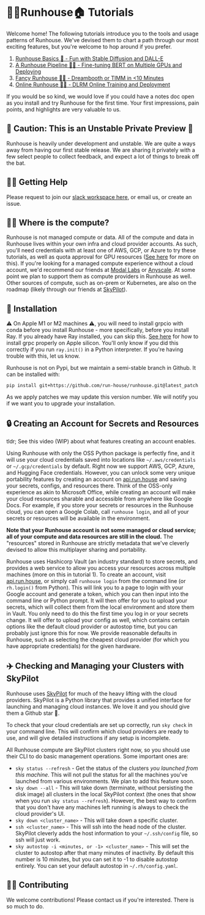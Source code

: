 # 🏃‍♀️Runhouse🏠 Tutorials

Welcome home! The following tutorials introduce you to 
the tools and usage patterns of Runhouse. We've devised them
to chart a path through our most exciting features, but you're 
welcome to hop around if you prefer.

1. [Runhouse Basics 🐣 - Fun with Stable Diffusion and DALL-E](./01_Stable_Diffusion/README.md)
1. [A Runhouse Pipeline 👩‍🔧 - Fine-tuning BERT on Multiple GPUs and Deploying](./02_BERT_fine_tuning/README.md)
1. [Fancy Runhouse 🧑‍🎨 - Dreambooth or TIMM in <10 Minutes](./03_Existing_code/README.md)
1. [Online Runhouse 👩‍💻 - DLRM Online Training and Deployment](./04_Online_learning/README.md)

If you would be so kind, we would love if you could have a notes doc open
as you install and try Runhouse for the first time. Your first impressions, 
pain points, and highlights are very valuable to us.

## 🚨 Caution: This is an Unstable Private Preview 🚨

Runhouse is heavily under development and unstable. We are quite 
a ways away from having our first stable release. We are sharing
it privately with a few select people to collect feedback, and
expect a lot of things to break off the bat.

## 🙋‍♂️ Getting Help

Please request to join our 
[slack workspace here](https://join.slack.com/t/runhouse/shared_invite/zt-1j7pwsok1-vQy0Gesh55A2fPyyEVq8nQ), 
or email us, or create an issue.

## 🕵️‍♀️ Where is the compute?

Runhouse is not managed compute or data. All of the compute and data in Runhouse
lives within your own infra and cloud provider accounts. As such, you'll need 
credentials with at least one of AWS, GCP, or Azure to try these tutorials,
as well as quota approval for GPU resources 
([See here](https://skypilot.readthedocs.io/en/latest/reference/quota.html) 
for more on this). If you're looking for a managed compute 
experience without a cloud account, we'd recommend our friends at 
[Modal Labs](https://modal.com/) or [Anyscale](https://anyscale.com/). At some point
we plan to support them as compute providers in Runhouse as well. Other sources of compute,
such as on-prem or Kubernetes, are also on the roadmap (likely through our friends at 
[SkyPilot](https://skypilot.readthedocs.io/)).

## 🔌 Installation

⚠️ On Apple M1 or M2 machines ⚠️, you will need to install grpcio with conda
before you install Runhouse - more specifically, before you install Ray. 
If you already have Ray installed, you can skip this.
[See here](https://docs.ray.io/en/master/ray-overview/installation.html#m1-mac-apple-silicon-support) 
for how to install grpc properly on Apple silicon. You'll only know if you did
this correctly if you run `ray.init()` in a Python interpreter. If you're 
having trouble with this, let us know.

Runhouse is not on Pypi, but we maintain a semi-stable branch in
Github. It can be installed with: 

`pip install git+https://github.com/run-house/runhouse.git@latest_patch`

As we apply patches we may update this version number. We will
notify you if we want you to upgrade your installation.

## 🔒 Creating an Account for Secrets and Resources

tldr; See this video (WIP) about what features creating an account enables.

Using Runhouse with only the OSS Python package is perfectly fine, and it
will use your cloud credentials saved into locations like `~/.aws/credentials`
or `~/.gcp/credentials` by default. Right now we support AWS, GCP, Azure, and
Hugging Face credentials. However, you can unlock some very unique portability 
features by creating an account on [api.run.house](https://api.run.house) and 
saving your secrets, configs, and resources there. Think of the OSS-only 
experience as akin to Microsoft Office, while creating an account will
make your cloud resources sharable and accessible from anywhere like Google Docs. 
For example, if you store your secrets or resources in the Runhouse cloud, you can open a Google Colab, call 
`runhouse login`, and all of your secrets or resources will be available in 
the environment. 

**Note that your Runhouse account is not some managed or cloud
service; all of your compute and data resources are still in the cloud.** The
"resources" stored in Runhouse are strictly metadata that we've cleverly devised to 
allow this multiplayer sharing and portability.

Runhouse uses Hashicorp Vault (an industry standard) to store secrets, 
and provides a web service to allow you access your resources across 
multiple machines (more on this in tutorial 1). To create an account, 
visit [api.run.house](https://api.run.house),
or simply call `runhouse login` from the command line (or 
`rh.login()` from Python). This will link you to a page to 
login with your Google account and generate a token, which you can then
input into the command line or Python prompt. It will then offer for you
to upload your secrets, which will collect them from the local 
environment and store them in Vault. You only need to do this the first time
you log in or your secrets change. It will offer to upload your config as well,
which contains certain options like the default cloud provider or autostop 
time, but you can probably just ignore this for now. We provide reasonable 
defaults in Runhouse, such as selecting the cheapest cloud provider (for which
you have appropriate credentials) for the given hardware.

## ✈️ Checking and Managing your Clusters with SkyPilot

Runhouse uses [SkyPilot](https://skypilot.readthedocs.io/en/latest/) for 
much of the heavy lifting with the cloud providers. SkyPilot is a Python
library that provides a unified interface for launching and managing
cloud instances. We love it and you should give them a Github star 🤗.

To check that your cloud credentials are set up correctly, run `sky check`
in your command line. This will confirm which cloud providers are ready to
use, and will give detailed instructions if any setup is incomplete.

All Runhouse compute are SkyPilot clusters right now, so you should use 
their CLI to do basic management operations. Some important ones are:
* `sky status --refresh` - Get the status of the clusters *you launched from
this machine*. This will not pull the status for all the machines you've 
launched from various environments. We plan to add this feature soon.
* `sky down --all` - This will take down (terminate, without persisting the 
disk image) all clusters in the local SkyPilot context (the ones that show 
when you run `sky status --refresh`). However, the best way to confirm that you don't
have any machines left running is always to check the cloud provider's UI.
* `sky down <cluster_name>` - This will take down a specific cluster.
* `ssh <cluster_name>` - This will ssh into the head node of the cluster. 
SkyPilot cleverly adds the host information to your `~/.ssh/config` file, so
ssh will just work.
* `sky autostop -i <minutes, or -1> <cluster_name>` - This will set the 
cluster to autostop after that many minutes of inactivity. By default this
number is 10 minutes, but you can set it to -1 to disable autostop entirely.
You can set your default autostop in `~/.rh/config.yaml`.

## 👷‍♀️ Contributing

We welcome contributions! Please contact us if you're interested. There 
is so much to do.
